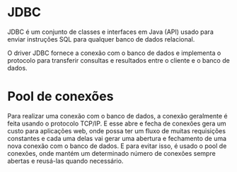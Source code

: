# JDBC

JDBC é um conjunto de classes e interfaces em Java (API) usado para enviar instruções SQL para qualquer banco de dados relacional.

O driver JDBC fornece a conexão com o banco de dados e implementa o protocolo para transferir consultas e resultados entre o cliente e o banco de dados.

# Pool de conexões

Para realizar uma conexão com o banco de dados, a conexão geralmente é feita usando o protocolo TCP/IP. E esse abre e fecha de conexões gera um custo para aplicações web, onde possa ter um fluxo de muitas requisições constantes e cada uma delas vai gerar uma abertura e fechamento de uma nova conexão com o banco de dados. E para evitar isso, é usado o pool de conexões, onde mantém um determinado número de conexões sempre abertas e reusá-las quando necessário.
